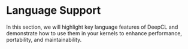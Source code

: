 # Language Support

In this section, we will highlight key language features of DeepCL and demonstrate how to use them
in your kernels to enhance performance, portability, and maintainability.
